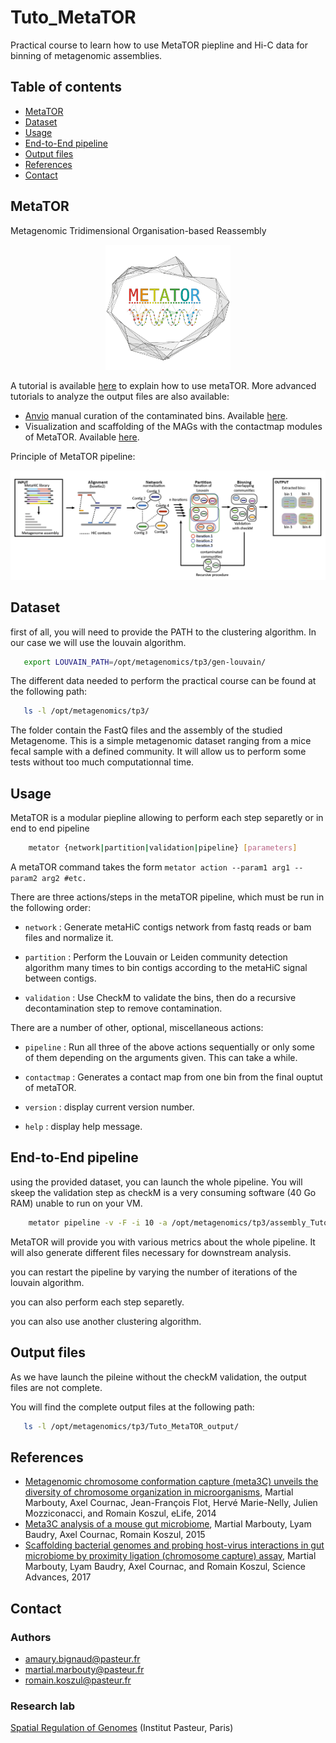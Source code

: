 # Tuto_MetaTOR

Practical course to learn how to use MetaTOR piepline and Hi-C data for binning of metagenomic assemblies.


## Table of contents

* [MetaTOR](#MetaTOR)
* [Dataset](#Dataset)
* [Usage](#Usage)
* [End-to-End pipeline](#End-to-End-pipeline)
* [Output files](#Output-files)
* [References](#References)
* [Contact](#Contact)

## MetaTOR

Metagenomic Tridimensional Organisation-based Reassembly

<p align="center">
  <img src="docs/example/images/metator_logo.png" width="200">
</p>

A tutorial is available [here](docs/example/metator_tutorial.md) to explain how to use metaTOR. More advanced tutorials to analyze the output files are also available:

* [Anvio](https://merenlab.org/software/anvio/) manual curation of the contaminated bins. Available [here](docs/example/manual_curation_of_metator_MAGs.md).
* Visualization and scaffolding of the MAGs with the contactmap modules of MetaTOR. Available [here](docs/example/MAG_visualization_and_scaffolding.md).

Principle of MetaTOR pipeline:

![metator_pipeline](docs/example/images/metator_figure.png)

## Dataset

first of all, you will need to provide the PATH to the clustering algorithm. In our case we will use the louvain algorithm.

```sh
   export LOUVAIN_PATH=/opt/metagenomics/tp3/gen-louvain/
```

The different data needed to perform the practical course can be found at the following path:

```sh
   ls -l /opt/metagenomics/tp3/
```

The folder contain the FastQ files and the assembly of the studied Metagenome. This is a simple metagenomic dataset ranging from a mice fecal sample with a defined community. It will allow us to perform some tests without too much computationnal time.

## Usage

MetaTOR is a modular piepline allowing to perform each step separetly or in end to end pipeline

```sh
    metator {network|partition|validation|pipeline} [parameters]
```

A metaTOR command takes the form `metator action --param1 arg1 --param2
arg2 #etc.`

There are three actions/steps in the metaTOR pipeline, which must be run in the
following order:

* `network` : Generate metaHiC contigs network from fastq reads or bam files and normalize it.
* `partition` : Perform the Louvain or Leiden community detection algorithm many times to bin contigs according to the metaHiC signal between contigs.

* `validation` : Use CheckM to validate the bins, then do a recursive decontamination step to remove contamination.

There are a number of other, optional, miscellaneous actions:

* `pipeline` : Run all three of the above actions sequentially or only some of them depending on the arguments given. This can take a while.
* `contactmap` : Generates a contact map from one bin from the final ouptut of metaTOR.

* `version` : display current version number.

* `help` : display help message.

## End-to-End pipeline

using the provided dataset, you can launch the whole pipeline. You will skeep the validation step as checkM is a very consuming software (40 Go RAM) unable to run on your VM.

```sh
    metator pipeline -v -F -i 10 -a /opt/metagenomics/tp3/assembly_Tuto.fa -1 /opt/metagenomics/tp3/MM11_lib5_for.fastq.gz -2 /opt/metagenomics/tp3/MM11_lib5_rev.fastq.gz -o Meta3C
```

MetaTOR will provide you with various metrics about the whole pipeline. It will also generate different files necessary for downstream analysis.

you can restart the pipeline by varying the number of iterations of the louvain algorithm.

you can also perform each step separetly.

you can also use another clustering algorithm.

## Output files

As we have launch the pileine without the checkM validation, the output files are not complete.

You will find the complete output files at the following path:

```sh
   ls -l /opt/metagenomics/tp3/Tuto_MetaTOR_output/
```


## References

* [Metagenomic chromosome conformation capture (meta3C) unveils the diversity of chromosome organization in microorganisms](https://www.ncbi.nlm.nih.gov/pmc/articles/PMC4381813/), Martial Marbouty, Axel Cournac, Jean-François Flot, Hervé Marie-Nelly, Julien Mozziconacci, and Romain Koszul, eLife, 2014
* [Meta3C analysis of a mouse gut microbiome](https://www.biorxiv.org/content/early/2015/12/17/034793), Martial Marbouty, Lyam Baudry, Axel Cournac, Romain Koszul, 2015
* [Scaffolding bacterial genomes and probing host-virus interactions in gut microbiome by proximity ligation (chromosome capture) assay](https://www.ncbi.nlm.nih.gov/pmc/articles/PMC5315449/), Martial Marbouty, Lyam Baudry, Axel Cournac, and Romain Koszul, Science Advances, 2017

## Contact

### Authors

* amaury.bignaud@pasteur.fr
* martial.marbouty@pasteur.fr
* romain.koszul@pasteur.fr

### Research lab

[Spatial Regulation of Genomes](https://research.pasteur.fr/en/team/spatial-regulation-of-genomes/) (Institut Pasteur, Paris)
